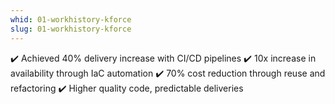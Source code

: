 ```yaml
---
whid: 01-workhistory-kforce
slug: 01-workhistory-kforce
---
```

✔️ Achieved 40% delivery increase with CI/CD pipelines
✔️ 10x increase in availability through IaC automation
✔️ 70% cost reduction through reuse and refactoring
✔️ Higher quality code, predictable deliveries

